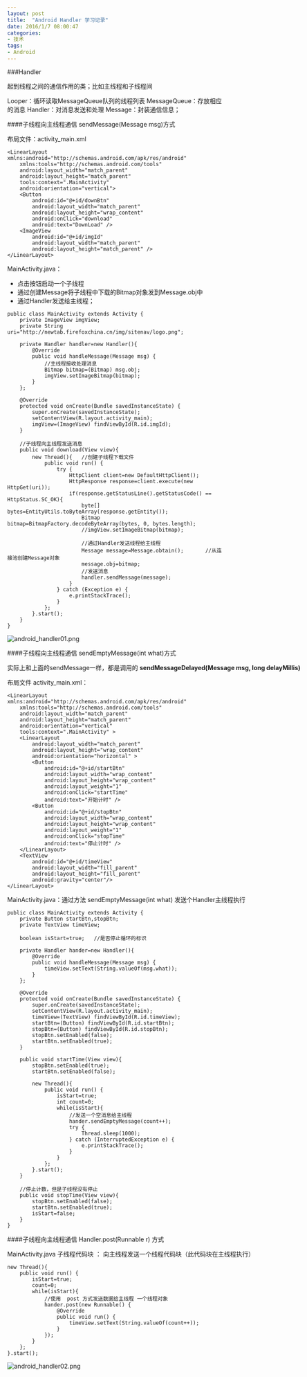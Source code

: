 ```yaml
---
layout: post
title:  "Android Handler 学习记录"
date: 2016/1/7 08:00:47 
categories:
- 技术
tags:
- Android
---
```


###Handler

起到线程之间的通信作用的类；比如主线程和子线程间 

Looper：循环读取MessageQueue队列的线程列表
MessageQueue：存放相应的消息
Handler：对消息发送和处理
Message：封装通信信息；

####子线程向主线程通信 sendMessage(Message msg)方式

布局文件：activity_main.xml

	<LinearLayout xmlns:android="http://schemas.android.com/apk/res/android"
	    xmlns:tools="http://schemas.android.com/tools"
	    android:layout_width="match_parent"
	    android:layout_height="match_parent"
	    tools:context=".MainActivity" 
	    android:orientation="vertical">
	    <Button
	        android:id="@+id/downBtn"
	        android:layout_width="match_parent"
	        android:layout_height="wrap_content"
	        android:onClick="download"
	        android:text="DownLoad" />
	    <ImageView
	        android:id="@+id/imgId"
	        android:layout_width="match_parent"
	        android:layout_height="match_parent" />
	</LinearLayout>

MainActivity.java：

- 点击按钮启动一个子线程
- 通过创建Message将子线程中下载的Bitmap对象发到Message.obj中
- 通过Handler发送给主线程；

<nobr/>

	public class MainActivity extends Activity {
		private ImageView imgView;
		private String uri="http://newtab.firefoxchina.cn/img/sitenav/logo.png";
		
		private Handler handler=new Handler(){
			@Override
			public void handleMessage(Message msg) {
				//主线程接收处理消息
				Bitmap bitmap=(Bitmap) msg.obj;
				imgView.setImageBitmap(bitmap);
			}
		};
		
		@Override
		protected void onCreate(Bundle savedInstanceState) {
			super.onCreate(savedInstanceState);
			setContentView(R.layout.activity_main);
			imgView=(ImageView) findViewById(R.id.imgId);
		}
		
		//子线程向主线程发送消息
		public void download(View view){
			new Thread(){	//创建子线程下载文件
				public void run() {
					try {
						HttpClient client=new DefaultHttpClient();
						HttpResponse response=client.execute(new HttpGet(uri));
						if(response.getStatusLine().getStatusCode() == HttpStatus.SC_OK){
							byte[] bytes=EntityUtils.toByteArray(response.getEntity());
							Bitmap bitmap=BitmapFactory.decodeByteArray(bytes, 0, bytes.length);
							//imgView.setImageBitmap(bitmap);
							
							//通过Handler发送线程给主线程
							Message message=Message.obtain();		//从连接池创建Message对象
							message.obj=bitmap;
							//发送消息
							handler.sendMessage(message);
						}
					} catch (Exception e) {
						e.printStackTrace();
					}
				};
			}.start();
		}
	}

![android_handler01.png]({{site.baseurl}}/public/img/android_handler01.png)

####子线程向主线程通信 sendEmptyMessage(int what)方式

实际上和上面的sendMessage一样，都是调用的 **sendMessageDelayed(Message msg, long delayMillis)**

布局文件 activity_main.xml：

	<LinearLayout xmlns:android="http://schemas.android.com/apk/res/android"
	    xmlns:tools="http://schemas.android.com/tools"
	    android:layout_width="match_parent"
	    android:layout_height="match_parent"
	    android:orientation="vertical"
	    tools:context=".MainActivity" >
	    <LinearLayout
	        android:layout_width="match_parent"
	        android:layout_height="wrap_content"
	        android:orientation="horizontal" >
	        <Button
	            android:id="@+id/startBtn"
	            android:layout_width="wrap_content"
	            android:layout_height="wrap_content"
	            android:layout_weight="1"
	            android:onClick="startTime"
	            android:text="开始计时" />
	        <Button
	            android:id="@+id/stopBtn"
	            android:layout_width="wrap_content"
	            android:layout_height="wrap_content"
	            android:layout_weight="1"
	            android:onClick="stopTime"
	            android:text="停止计时" />
	    </LinearLayout>
	    <TextView
	        android:id="@+id/timeView"
	        android:layout_width="fill_parent"
	        android:layout_height="fill_parent"
	        android:gravity="center"/>
	</LinearLayout>


MainActivity.java：通过方法 sendEmptyMessage(int what) 发送个Handler主线程执行

	public class MainActivity extends Activity {
		private Button startBtn,stopBtn;
		private TextView timeView;
		
		boolean isStart=true;	//是否停止循环的标识
		
		private Handler hander=new Handler(){
			@Override
			public void handleMessage(Message msg) {
				timeView.setText(String.valueOf(msg.what));
			}
		};
		
		@Override
		protected void onCreate(Bundle savedInstanceState) {
			super.onCreate(savedInstanceState);
			setContentView(R.layout.activity_main);
			timeView=(TextView) findViewById(R.id.timeView);
			startBtn=(Button) findViewById(R.id.startBtn);
			stopBtn=(Button) findViewById(R.id.stopBtn);
			stopBtn.setEnabled(false);
			startBtn.setEnabled(true);
		}
		
		public void startTime(View view){
			stopBtn.setEnabled(true);
			startBtn.setEnabled(false);
			
			new Thread(){
				public void run() {
					isStart=true;
					int count=0;
					while(isStart){
						//发送一个空消息给主线程
						hander.sendEmptyMessage(count++);
						try {
							Thread.sleep(1000);
						} catch (InterruptedException e) {
							e.printStackTrace();
						}
					}
				};
			}.start();
		}
		
		//停止计数，但是子线程没有停止
		public void stopTime(View view){
			stopBtn.setEnabled(false);
			startBtn.setEnabled(true);
			isStart=false;	
		}
	}


####子线程向主线程通信 Handler.post(Runnable r) 方式

MainActivity.java 子线程代码块 ： 向主线程发送一个线程代码块（此代码块在主线程执行）

	new Thread(){
		public void run() {
			isStart=true;
			count=0;
			while(isStart){
				//使用  post 方式发送数据给主线程 一个线程对象
				hander.post(new Runnable() {
					@Override
					public void run() {
						timeView.setText(String.valueOf(count++));
					}
				});
			}
		};
	}.start();


![android_handler02.png]({{site.baseurl}}/public/img/android_handler02.png)



